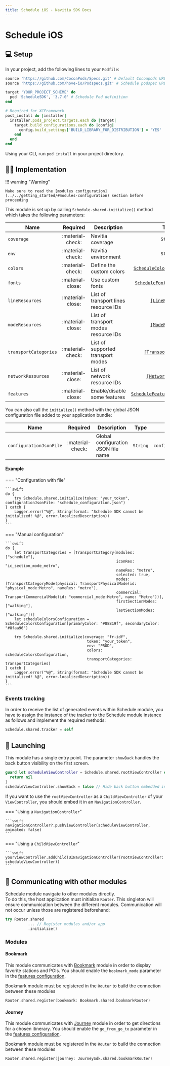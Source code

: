 ```yaml
---
title: Schedule iOS - Navitia SDK Docs
---
```


# Schedule iOS

## :computer: Setup

In your project, add the following lines to your `Podfile`:

```ruby
source 'https://github.com/CocoaPods/Specs.git' # Default Cocoapods URL
source 'https://github.com/hove-io/Podspecs.git' # Schedule podspec URL

target 'YOUR_PROJECT_SCHEME' do
  pod 'ScheduleSDK', '3.7.0' # Schedule Pod definition
end

# Required for XCFramework
post_install do |installer|
  installer.pods_project.targets.each do |target|
    target.build_configurations.each do |config|
      config.build_settings['BUILD_LIBRARY_FOR_DISTRIBUTION'] = 'YES'
    end
  end
end
```

Using your CLI, run `pod install` in your project directory.

## :man_technologist: Implementation

!!! warning "Warning"

    Make sure to read the [modules configuration](../../getting_started/#modules-configuration) section before proceeding

This module is set up by calling `Schedule.shared.initialize()` method which takes the following parameters:

| Name | Required | Description | Type | Example
| --- |:---:| --- | :---: | :---: |
| `coverage` | :material-check: | Navitia coverage | `String` | `fr-idf` |
| `env` | :material-check: | Navitia environment | `String` | `PROD` |
| `colors` | :material-check: | Define the custom colors | [`ScheduleColorsConfiguration`](../../getting_started/#schedule-color) | - |
| `fonts` | :material-close: | Use custom fonts | [`ScheduleFontsConfiguration`](../../getting_started/#custom-font) | - |
| `lineResources` | :material-close: | List of transport lines resource IDs | [`[LineResource]`](../../getting_started/#line-resource) | - | 
| `modeResources` | :material-close: | List of transport modes resource IDs | [`[ModeResource]`](../../getting_started/#mode-resource) | - | 
| `transportCategories` | :material-check: | List of supported transport modes | [`[TransportCategory]`](../../getting_started/#transport-category) | - |
| `networkResources` | :material-close: | List of network resource IDs | [`[NetworkResource]`](../../getting_started/#network-resource) | - |
| `features` | :material-close: | Enable/disable some features  | [`ScheduleFeaturesConfiguration`](../../getting_started/#schedule-features) | - |

You can also call the `initialize()` method with the global JSON configuration file added to your application bundle:

| Name | Required | Description | Type | Example |
| --- |:---:| --- | :---: | :---: |
| `configurationJsonFile` | :material-check: | Global configuration JSON file name | `String` | `configuration.json` |

<h4>Example</h4>

=== "Configuration with file"

    ```swift
    do {
        try Schedule.shared.initialize(token: "your_token", configurationJsonFile: "schedule_configuration.json")                                                               
    } catch {
        Logger.error("%@", String(format: "Schedule SDK cannot be initialized! %@", error.localizedDescription))
    }                                   
    ```

=== "Manual configuration"

    ```swift
    do {
        let transportCategories = [TransportCategory(modules: ["schedule"],
                                                     iconRes: "ic_section_mode_metro",
                                                     nameRes: "metro",
                                                     selected: true,
                                                     modes: [TransportCategoryMode(physical: TransportPhysicalMode(id: "physical_mode:Metro", nameRes: "metro"),
                                                     commercial: TransportCommercialMode(id: "commercial_mode:Metro", name: "Metro"))],
                                                     firstSectionModes: ["walking"],
                                                     lastSectionModes: ["walking"])]
        let scheduleColorsConfiguration = ScheduleColorsConfiguration(primaryColor: "#88819f", secondaryColor: "#8faa96")
                                                                          
        try Schedule.shared.initialize(coverage: "fr-idf",
                                        token: "your_token",
                                        env: "PROD",
                                        colors: scheduleColorsConfiguration,
                                        transportCategories: transportCategories)                                                                  
    } catch {
        Logger.error("%@", String(format: "Schedule SDK cannot be initialized! %@", error.localizedDescription))
    }                                   
    ```

### Events tracking

In order to receive the list of generated events within Schedule module, you have to assign the instance of the tracker to the Schedule module instance as follows and implement the required methods:

```swift
Schedule.shared.tracker = self
```

## :rocket: Launching

This module has a single entry point. The parameter `showBack` handles the back button visibility on the first screen.

```swift
guard let scheduleViewController = Schedule.shared.rootViewController else {
  return nil
}
scheduleViewController.showBack = false // Hide back button embedded in the first screen
```

If you want to use the `rootViewController` as a `ChildViewController` of your `ViewController`, you should embed it in an `NavigationController`. 

=== "Using a `NavigationController`"

    ```swift
    navigationController?.pushViewController(scheduleViewController, animated: false)
    ```

=== "Using a `ChildViewController`"

    ```swift
    yourViewController.addChild(UINavigationController(rootViewController: scheduleViewController))
    ```

## :mega: Communicating with other modules

Schedule module navigate to other modules directly.<br>
To do this, the host application must initialize `Router`. This singleton will ensure communication between the different modules. Communication will not occur unless those are registered beforehand:

``` swift
try Router.shared
          ... // Register modules and/or app
          .initialize()
```

### Modules

#### Bookmark

This module communicates with [Bookmark](../../bookmark/) module in order to display favorite stations and POIs. You should enable the `bookmark_mode` parameter in the [features configuration](../../getting_started/#schedule-features).

Bookmark module must be registered in the `Router` to build the connection between these modules

``` swift
Router.shared.register(bookmark: Bookmark.shared.bookmarkRouter)
```

#### Journey

This module communicates with [Journey](../../journey/) module in order to get directions for a chosen itinerary. You should enable the `go_from_go_to` parameter in the [features configuration](../../getting_started/#schedule-features).<br>

Bookmark module must be registered in the `Router` to build the connection between these modules

``` swift
Router.shared.register(journey: JourneySdk.shared.bookmarkRouter)
```
